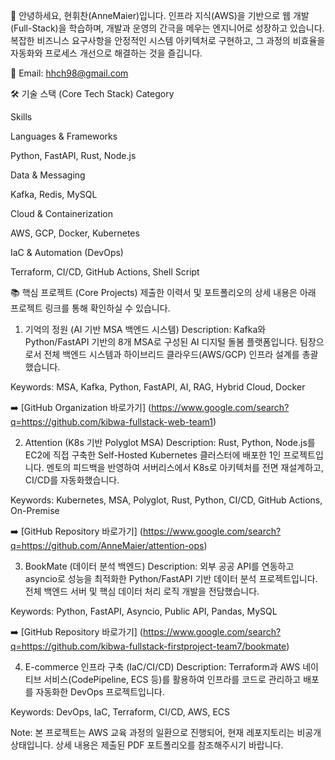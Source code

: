 👋 안녕하세요, 현휘찬(AnneMaier)입니다.
인프라 지식(AWS)을 기반으로 웹 개발(Full-Stack)을 학습하며, 개발과 운영의 간극을 메우는 엔지니어로 성장하고 있습니다. 복잡한 비즈니스 요구사항을 안정적인 시스템 아키텍처로 구현하고, 그 과정의 비효율을 자동화와 프로세스 개선으로 해결하는 것을 즐깁니다.

📧 Email: hhch98@gmail.com

🛠️ 기술 스택 (Core Tech Stack)
Category

Skills

Languages & Frameworks

Python, FastAPI, Rust, Node.js

Data & Messaging

Kafka, Redis, MySQL

Cloud & Containerization

AWS, GCP, Docker, Kubernetes

IaC & Automation (DevOps)

Terraform, CI/CD, GitHub Actions, Shell Script

📚 핵심 프로젝트 (Core Projects)
제출한 이력서 및 포트폴리오의 상세 내용은 아래 프로젝트 링크를 통해 확인하실 수 있습니다.

1. 기억의 정원 (AI 기반 MSA 백엔드 시스템)
Description: Kafka와 Python/FastAPI 기반의 8개 MSA로 구성된 AI 디지털 돌봄 플랫폼입니다. 팀장으로서 전체 백엔드 시스템과 하이브리드 클라우드(AWS/GCP) 인프라 설계를 총괄했습니다.

Keywords: MSA, Kafka, Python, FastAPI, AI, RAG, Hybrid Cloud, Docker

➡️ [GitHub Organization 바로가기] (https://www.google.com/search?q=https://github.com/kibwa-fullstack-web-team1)

2. Attention (K8s 기반 Polyglot MSA)
Description: Rust, Python, Node.js를 EC2에 직접 구축한 Self-Hosted Kubernetes 클러스터에 배포한 1인 프로젝트입니다. 멘토의 피드백을 반영하여 서버리스에서 K8s로 아키텍처를 전면 재설계하고, CI/CD를 자동화했습니다.

Keywords: Kubernetes, MSA, Polyglot, Rust, Python, CI/CD, GitHub Actions, On-Premise

➡️ [GitHub Repository 바로가기] (https://www.google.com/search?q=https://github.com/AnneMaier/attention-ops)

3. BookMate (데이터 분석 백엔드)
Description: 외부 공공 API를 연동하고 asyncio로 성능을 최적화한 Python/FastAPI 기반 데이터 분석 프로젝트입니다. 전체 백엔드 서버 및 핵심 데이터 처리 로직 개발을 전담했습니다.

Keywords: Python, FastAPI, Asyncio, Public API, Pandas, MySQL

➡️ [GitHub Repository 바로가기] (https://www.google.com/search?q=https://github.com/kibwa-fullstack-firstproject-team7/bookmate)

4. E-commerce 인프라 구축 (IaC/CI/CD)
Description: Terraform과 AWS 네이티브 서비스(CodePipeline, ECS 등)를 활용하여 인프라를 코드로 관리하고 배포를 자동화한 DevOps 프로젝트입니다.

Keywords: DevOps, IaC, Terraform, CI/CD, AWS, ECS

Note: 본 프로젝트는 AWS 교육 과정의 일환으로 진행되어, 현재 레포지토리는 비공개 상태입니다. 상세 내용은 제출된 PDF 포트폴리오를 참조해주시기 바랍니다.
